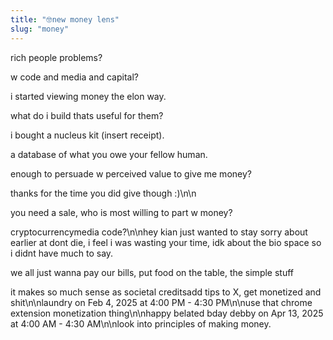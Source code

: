 ```yaml
---
title: "🤓new money lens"
slug: "money"
---
```


rich people problems?

w code and media and capital?

i started viewing money the elon way.

what do i build thats useful for them?

i bought a nucleus kit (insert receipt).

a database of what you owe your fellow human.

enough to persuade w perceived value to give me money?

thanks for the time you did give though :)\n\n

you need a sale, who is most willing to part w money?

cryptocurrencymedia code?\n\nhey kian just wanted to stay sorry about earlier at dont die, i feel i was wasting your time, idk about the bio space so i didnt have much to say.

we all just wanna pay our bills, put food on the table, the simple stuff

it makes so much sense as societal creditsadd tips to X, get monetized and shit\n\nlaundry on Feb 4, 2025 at 4:00 PM - 4:30 PM\n\nuse that chrome extension monetization thing\n\nhappy belated bday debby  on Apr 13, 2025 at 4:00 AM - 4:30 AM\n\nlook into principles of making money.
